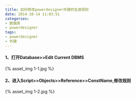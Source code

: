 ```yaml
---
title: 如何修改powerdesigner外键的生成规则
date: 2014-10-14 11:03:51
categories:
- 数据库
- powerdesigner
tags:
- powerdesigner
- 外键
---
```

#### 1、打开Database>>Edit Current DBMS
{% asset_img 1-1.jpg %}
<!-- more -->
#### 2、进入Script>>Objects>>Reference>>ConstName,修改规则
{% asset_img 1-2.jpg %}

